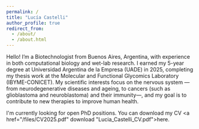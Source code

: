 ```yaml
---
permalink: /
title: "Lucía Castelli"
author_profile: true
redirect_from: 
  - /about/
  - /about.html
---
```


Hello! I’m a Biotechnologist from Buenos Aires, Argentina, with experience in both computational biology and wet-lab research. I earned my 5-year degree at Universidad Argentina de la Empresa (UADE) in 2025, completing my thesis work at the Molecular and Functional Glycomics Laboratory (IBYME-CONICET). My scientific interests focus on the nervous system —from neurodegenerative diseases and ageing, to cancers (such as glioblastoma and neuroblastoma) and their immunity—, and my goal is to contribute to new therapies to improve human health.

I'm currently looking for open PhD positions. You can download my CV <a href="/files/CV2025.pdf" download "Lucia_Castelli_CV.pdf">here</a>.
